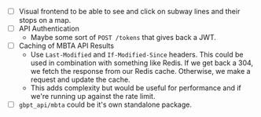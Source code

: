 - [ ] Visual frontend to be able to see and click on subway lines and their stops on a map.
- [ ] API Authentication
    - Maybe some sort of `POST /tokens` that gives back a JWT.
- [ ] Caching of MBTA API Results
    - Use `Last-Modified` and `If-Modified-Since` headers. This could be used in combination with something like Redis. If we get back a 304, we fetch the response from our Redis cache. Otherwise, we make a request and update the cache.
    - This adds complexity but would be useful for performance and if we're running up against the rate limit.
- [ ] `gbpt_api/mbta` could be it's own standalone package.
